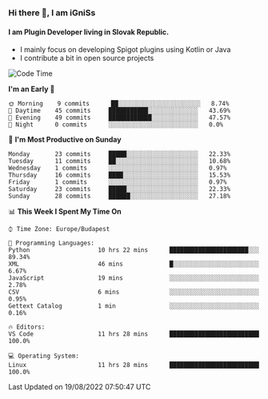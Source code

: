 ### Hi there 👋, I am iGniSs

#### I am Plugin Developer living in Slovak Republic.
- I mainly focus on developing Spigot plugins using Kotlin or Java
- I contribute a bit in open source projects

<!--START_SECTION:waka-->
![Code Time](http://img.shields.io/badge/Code%20Time-894%20hrs%2050%20mins-blue)

**I'm an Early 🐤** 

```text
🌞 Morning    9 commits      ██░░░░░░░░░░░░░░░░░░░░░░░   8.74% 
🌆 Daytime    45 commits     ███████████░░░░░░░░░░░░░░   43.69% 
🌃 Evening    49 commits     ████████████░░░░░░░░░░░░░   47.57% 
🌙 Night      0 commits      ░░░░░░░░░░░░░░░░░░░░░░░░░   0.0%

```
📅 **I'm Most Productive on Sunday** 

```text
Monday       23 commits     █████░░░░░░░░░░░░░░░░░░░░   22.33% 
Tuesday      11 commits     ██░░░░░░░░░░░░░░░░░░░░░░░   10.68% 
Wednesday    1 commits      ░░░░░░░░░░░░░░░░░░░░░░░░░   0.97% 
Thursday     16 commits     ████░░░░░░░░░░░░░░░░░░░░░   15.53% 
Friday       1 commits      ░░░░░░░░░░░░░░░░░░░░░░░░░   0.97% 
Saturday     23 commits     █████░░░░░░░░░░░░░░░░░░░░   22.33% 
Sunday       28 commits     ██████░░░░░░░░░░░░░░░░░░░   27.18%

```


📊 **This Week I Spent My Time On** 

```text
⌚︎ Time Zone: Europe/Budapest

💬 Programming Languages: 
Python                   10 hrs 22 mins      ██████████████████████░░░   89.34% 
XML                      46 mins             █░░░░░░░░░░░░░░░░░░░░░░░░   6.67% 
JavaScript               19 mins             ░░░░░░░░░░░░░░░░░░░░░░░░░   2.78% 
CSV                      6 mins              ░░░░░░░░░░░░░░░░░░░░░░░░░   0.95% 
Gettext Catalog          1 min               ░░░░░░░░░░░░░░░░░░░░░░░░░   0.16%

🔥 Editors: 
VS Code                  11 hrs 28 mins      █████████████████████████   100.0%

💻 Operating System: 
Linux                    11 hrs 28 mins      █████████████████████████   100.0%

```


 Last Updated on 19/08/2022 07:50:47 UTC
<!--END_SECTION:waka-->